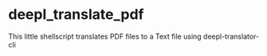 # deepl_translate_pdf
This little shellscript translates PDF files to a Text file using deepl-translator-cli
